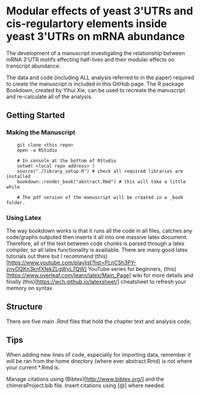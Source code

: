 # Modular effects of yeast 3'UTRs and cis-regulartory elements inside yeast 3'UTRs on mRNA abundance
The development of a manuscript investigating the relationship between mRNA 3'UTR motifs effecting half-lives and their modular effects on transcript abundance.

The data and code (including ALL analysis referred to in the paper) required to create the manuscript is included in this GitHub page. The R package Bookdown, created by Yihui Xie, can be used to recreate the manuscript and re-calculate all of the analysis. 
## Getting Started


### Making the Manuscript

``` 
    git clone <this repo>
    open -a RStudio

    # In console at the bottom of RStudio
    setwd( <local repo address> )
    source("./library_setup.R") # check all required libraries are installed
    bookdown::render_book("abstract.Rmd") # this will take a little while

    # The pdf version of the manuscript will be created in a _book folder.
```
### Using Latex

The way bookdown works is that it runs all the code in all files, catches any code/graphs outputed then inserts it all into one massive latex document. Therefore, all of the text between code chunks is parsed through a latex compiler, so all latex functionality is availiable. There are many good latex tutorials out there but I recommend (this)[https://www.youtube.com/playlist?list=PLnC5h3PY-znyDQKn3knfXfekZLgWyL7QW] YouTube series for beginners, (this)[https://www.overleaf.com/learn/latex/Main_Page] wiki for more details and finally (this)[https://wch.github.io/latexsheet/] cheatsheet to refresh your memory on syntax.

## Structure
There are five main .Rmd files that hold the chapter text and analysis code;


## Tips 

When adding new lines of code, especially for importing data, remember it will be ran from the home directory (where ever abstract.Rmd) is not where your current *.Rmd is.

Manage citations using (Bibtex)[http://www.bibtex.org/] and the chimeraProject.bib file. Insert citations using [@<citeCode>] where needed.



